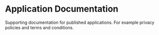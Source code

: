 # Application Documentation
Supporting documentation for published applications. For example privacy policies and terms and conditions. 
